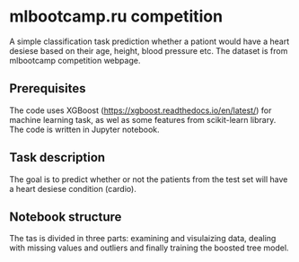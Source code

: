 # mlbootcamp.ru competition
A simple classification task prediction whether a pationt would have a heart desiese based on their age, height, blood pressure etc. The dataset is from mlbootcamp competition webpage.


## Prerequisites
The code uses XGBoost (https://xgboost.readthedocs.io/en/latest/) for machine learning task, as wel as some features from scikit-learn library. The code is written in Jupyter notebook.


## Task description
The goal is to predict whether or not the patients from the test set will have a heart desiese condition (cardio). 

## Notebook structure
The tas is divided in three parts: examining and visulaizing data, dealing with missing values and outliers and finally training the boosted tree model.

